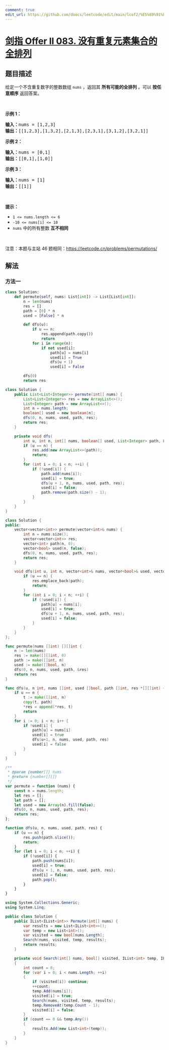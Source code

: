 ```yaml
---
comment: true
edit_url: https://github.com/doocs/leetcode/edit/main/lcof2/%E5%89%91%E6%8C%87%20Offer%20II%20083.%20%E6%B2%A1%E6%9C%89%E9%87%8D%E5%A4%8D%E5%85%83%E7%B4%A0%E9%9B%86%E5%90%88%E7%9A%84%E5%85%A8%E6%8E%92%E5%88%97/README.md
---
```


# [剑指 Offer II 083. 没有重复元素集合的全排列](https://leetcode.cn/problems/VvJkup)

## 题目描述

<!-- 这里写题目描述 -->

<p>给定一个不含重复数字的整数数组 <code>nums</code> ，返回其 <strong>所有可能的全排列</strong> 。可以 <strong>按任意顺序</strong> 返回答案。</p>

<p>&nbsp;</p>

<p><strong>示例 1：</strong></p>

<pre>
<strong>输入：</strong>nums = [1,2,3]
<strong>输出：</strong>[[1,2,3],[1,3,2],[2,1,3],[2,3,1],[3,1,2],[3,2,1]]
</pre>

<p><strong>示例 2：</strong></p>

<pre>
<strong>输入：</strong>nums = [0,1]
<strong>输出：</strong>[[0,1],[1,0]]
</pre>

<p><strong>示例 3：</strong></p>

<pre>
<strong>输入：</strong>nums = [1]
<strong>输出：</strong>[[1]]
</pre>

<p>&nbsp;</p>

<p><strong>提示：</strong></p>

<ul>
	<li><code>1 &lt;= nums.length &lt;= 6</code></li>
	<li><code>-10 &lt;= nums[i] &lt;= 10</code></li>
	<li><code>nums</code> 中的所有整数 <strong>互不相同</strong></li>
</ul>

<p>&nbsp;</p>

<p><meta charset="UTF-8" />注意：本题与主站 46&nbsp;题相同：<a href="https://leetcode.cn/problems/permutations/">https://leetcode.cn/problems/permutations/</a>&nbsp;</p>

## 解法

### 方法一

<!-- tabs:start -->

```python
class Solution:
    def permute(self, nums: List[int]) -> List[List[int]]:
        n = len(nums)
        res = []
        path = [0] * n
        used = [False] * n

        def dfs(u):
            if u == n:
                res.append(path.copy())
                return
            for i in range(n):
                if not used[i]:
                    path[u] = nums[i]
                    used[i] = True
                    dfs(u + 1)
                    used[i] = False

        dfs(0)
        return res
```

```java
class Solution {
    public List<List<Integer>> permute(int[] nums) {
        List<List<Integer>> res = new ArrayList<>();
        List<Integer> path = new ArrayList<>();
        int n = nums.length;
        boolean[] used = new boolean[n];
        dfs(0, n, nums, used, path, res);
        return res;
    }

    private void dfs(
        int u, int n, int[] nums, boolean[] used, List<Integer> path, List<List<Integer>> res) {
        if (u == n) {
            res.add(new ArrayList<>(path));
            return;
        }
        for (int i = 0; i < n; ++i) {
            if (!used[i]) {
                path.add(nums[i]);
                used[i] = true;
                dfs(u + 1, n, nums, used, path, res);
                used[i] = false;
                path.remove(path.size() - 1);
            }
        }
    }
}
```

```cpp
class Solution {
public:
    vector<vector<int>> permute(vector<int>& nums) {
        int n = nums.size();
        vector<vector<int>> res;
        vector<int> path(n, 0);
        vector<bool> used(n, false);
        dfs(0, n, nums, used, path, res);
        return res;
    }

    void dfs(int u, int n, vector<int>& nums, vector<bool>& used, vector<int>& path, vector<vector<int>>& res) {
        if (u == n) {
            res.emplace_back(path);
            return;
        }
        for (int i = 0; i < n; ++i) {
            if (!used[i]) {
                path[u] = nums[i];
                used[i] = true;
                dfs(u + 1, n, nums, used, path, res);
                used[i] = false;
            }
        }
    }
};
```

```go
func permute(nums []int) [][]int {
	n := len(nums)
	res := make([][]int, 0)
	path := make([]int, n)
	used := make([]bool, n)
	dfs(0, n, nums, used, path, &res)
	return res
}

func dfs(u, n int, nums []int, used []bool, path []int, res *[][]int) {
	if u == n {
		t := make([]int, n)
		copy(t, path)
		*res = append(*res, t)
		return
	}
	for i := 0; i < n; i++ {
		if !used[i] {
			path[u] = nums[i]
			used[i] = true
			dfs(u+1, n, nums, used, path, res)
			used[i] = false
		}
	}
}
```

```js
/**
 * @param {number[]} nums
 * @return {number[][]}
 */
var permute = function (nums) {
    const n = nums.length;
    let res = [];
    let path = [];
    let used = new Array(n).fill(false);
    dfs(0, n, nums, used, path, res);
    return res;
};

function dfs(u, n, nums, used, path, res) {
    if (u == n) {
        res.push(path.slice());
        return;
    }
    for (let i = 0; i < n; ++i) {
        if (!used[i]) {
            path.push(nums[i]);
            used[i] = true;
            dfs(u + 1, n, nums, used, path, res);
            used[i] = false;
            path.pop();
        }
    }
}
```

```cs
using System.Collections.Generic;
using System.Linq;

public class Solution {
    public IList<IList<int>> Permute(int[] nums) {
        var results = new List<IList<int>>();
        var temp = new List<int>();
        var visited = new bool[nums.Length];
        Search(nums, visited, temp, results);
        return results;
    }

    private void Search(int[] nums, bool[] visited, IList<int> temp, IList<IList<int>> results)
    {
        int count = 0;
        for (var i = 0; i < nums.Length; ++i)
        {
            if (visited[i]) continue;
            ++count;
            temp.Add(nums[i]);
            visited[i] = true;
            Search(nums, visited, temp, results);
            temp.RemoveAt(temp.Count - 1);
            visited[i] = false;
        }
        if (count == 0 && temp.Any())
        {
            results.Add(new List<int>(temp));
        }
    }
}
```

<!-- tabs:end -->

<!-- end -->
